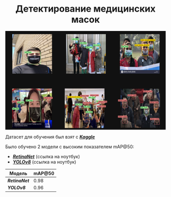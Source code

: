 # <center>Детектирование медицинских масок</center>

<img src=./imgs/readme_example.png width=1200 align=center></img>

Датасет для обучения был взят с [<i><b>Kaggle</b></i>](https://www.kaggle.com/datasets/andrewmvd/face-mask-detection)

Было обучено 2 модели с высоким показателем $\text{mAP@50}$:
* [<i><b>RetinaNet</b></i>](./retinanet.ipynb) (ссылка на ноутбук)
* [<i><b>YOLOv8</b></i>](./yolo.ipynb) (ссылка на ноутбук)

|Модель|$\text{mAP@50}$|
|-|-|
|<i><b>RetinaNet</b></i>|$0.98$|
|<i><b>YOLOv8</b></i>|$0.96$|